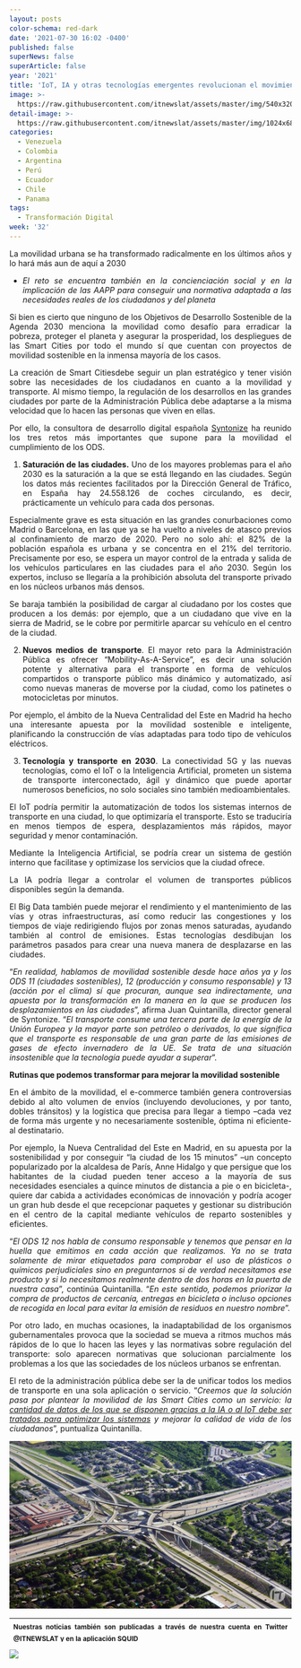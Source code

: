 ```yaml
---
layout: posts
color-schema: red-dark
date: '2021-07-30 16:02 -0400'
published: false
superNews: false
superArticle: false
year: '2021'
title: 'IoT, IA y otras tecnologías emergentes revolucionan el movimiento en la ciudad'
image: >-
  https://raw.githubusercontent.com/itnewslat/assets/master/img/540x320/Avenidas-Ciudades-p.jpg
detail-image: >-
  https://raw.githubusercontent.com/itnewslat/assets/master/img/1024x680/Avenidas-Ciudades-g.jpg
categories:
  - Venezuela
  - Colombia
  - Argentina
  - Perú
  - Ecuador
  - Chile
  - Panama
tags:
  - Transformación Digital
week: '32'
---
```

<p style="text-align: justify;">La movilidad urbana se ha transformado radicalmente en los últimos años y lo hará más aun de aquí a 2030</p>

<ul style="list-style-type: disc; text-align: justify;">
	<li><em>El reto se encuentra también en la concienciación social y en la implicación de las AAPP para conseguir una normativa adaptada a las necesidades reales de los ciudadanos y del planeta</em></li>
</ul>
<p style="text-align: justify;">Si bien es cierto que ninguno de los Objetivos de Desarrollo Sostenible de la Agenda 2030 menciona la movilidad como desafío para erradicar la pobreza, proteger el planeta y asegurar la prosperidad, los despliegues de las Smart Cities por todo el mundo sí que cuentan con proyectos de movilidad sostenible en la inmensa mayoría de los casos.</p>
<p style="text-align: justify;">La creación de Smart Citiesdebe seguir un plan estratégico y tener visión sobre las necesidades de los ciudadanos en cuanto a la movilidad y transporte. Al mismo tiempo, la regulación de los desarrollos en las grandes ciudades por parte de la Administración Pública debe adaptarse a la misma velocidad que lo hacen las personas que viven en ellas.</p>
<p style="text-align: justify;">Por ello, la consultora de desarrollo digital española <a href="http://www.syntonize.com/">Syntonize</a> ha reunido los tres retos más importantes que supone para la movilidad el cumplimiento de los ODS.</p>

<ol style="text-align: justify;">
	<li><strong>Saturación de las ciudades.</strong> Uno de los mayores problemas para el año 2030 es la saturación a la que se está llegando en las ciudades. Según los datos más recientes facilitados por la Dirección General de Tráfico, en España hay 24.558.126 de coches circulando, es decir, prácticamente un vehículo para cada dos personas.</li>
</ol>
<p style="text-align: justify;">Especialmente grave es esta situación en las grandes conurbaciones como Madrid o Barcelona, en las que ya se ha vuelto a niveles de atasco previos al confinamiento de marzo de 2020. Pero no solo ahí: el 82% de la población española es urbana y se concentra en el 21% del territorio. Precisamente por eso, se espera un mayor control de la entrada y salida de los vehículos particulares en las ciudades para el año 2030. Según los expertos, incluso se llegaría a la prohibición absoluta del transporte privado en los núcleos urbanos más densos.</p>
<p style="text-align: justify;">Se baraja también la posibilidad de cargar al ciudadano por los costes que producen a los demás: por ejemplo, que a un ciudadano que vive en la sierra de Madrid, se le cobre por permitirle aparcar su vehículo en el centro de la ciudad.</p>

<ol style="text-align: justify;" start="2">
	<li><strong>Nuevos medios de transporte</strong>. El mayor reto para la Administración Pública es ofrecer “Mobility-As-A-Service”, es decir una solución potente y alternativa para el transporte en forma de vehículos compartidos o transporte público más dinámico y automatizado, así como nuevas maneras de moverse por la ciudad, como los patinetes o motocicletas por minutos.</li>
</ol>
<p style="text-align: justify;">Por ejemplo, el ámbito de la Nueva Centralidad del Este en Madrid ha hecho una interesante apuesta por la movilidad sostenible e inteligente, planificando la construcción de vías adaptadas para todo tipo de vehículos eléctricos.</p>

<ol style="text-align: justify;" start="3">
	<li><strong>Tecnología y transporte en 2030</strong>. La conectividad 5G y las nuevas tecnologías, como el IoT o la Inteligencia Artificial, prometen un sistema de transporte interconectado, ágil y dinámico que puede aportar numerosos beneficios, no solo sociales sino también medioambientales.</li>
</ol>
<p style="text-align: justify;">El IoT podría permitir la automatización de todos los sistemas internos de transporte en una ciudad, lo que optimizaría el transporte. Esto se traduciría en menos tiempos de espera, desplazamientos más rápidos, mayor seguridad y menor contaminación.</p>
<p style="text-align: justify;">Mediante la Inteligencia Artificial, se podría crear un sistema de gestión interno que facilitase y optimizase los servicios que la ciudad ofrece.</p>
<p style="text-align: justify;">La IA podría llegar a controlar el volumen de transportes públicos disponibles según la demanda.</p>
<p style="text-align: justify;">El Big Data también puede mejorar el rendimiento y el mantenimiento de las vías y otras infraestructuras, así como reducir las congestiones y los tiempos de viaje redirigiendo flujos por zonas menos saturadas, ayudando también al control de emisiones. Estas tecnologías desdibujan los parámetros pasados para crear una nueva manera de desplazarse en las ciudades.</p>
<p style="text-align: justify;">“<em>En realidad, hablamos de movilidad sostenible desde hace años ya y los ODS 11 (ciudades sostenibles), 12 (producción y consumo responsable) y 13 (acción por el clima) sí que procuran, aunque sea indirectamente, una apuesta por la transformación en la manera en la que se producen los desplazamientos en las ciudades</em>”, afirma Juan Quintanilla, director general de Syntonize. “<em>El transporte consume una tercera parte de la energía de la Unión Europea y la mayor parte son petróleo o derivados, lo que significa que el transporte es responsable de una gran parte de las emisiones de gases de efecto invernadero de la UE. Se trata de una situación insostenible que la tecnología puede ayudar a superar</em>”.</p>
<p style="text-align: justify;"><strong>Rutinas que podemos transformar para mejorar la movilidad sostenible</strong></p>
<p style="text-align: justify;">En el ámbito de la movilidad, el e-commerce también genera controversias debido al alto volumen de envíos (incluyendo devoluciones, y por tanto, dobles tránsitos) y la logística que precisa para llegar a tiempo –cada vez de forma más urgente y no necesariamente sostenible, óptima ni eficiente- al destinatario.</p>
<p style="text-align: justify;">Por ejemplo, la Nueva Centralidad del Este en Madrid, en su apuesta por la sostenibilidad y por conseguir “la ciudad de los 15 minutos” –un concepto popularizado por la alcaldesa de París, Anne Hidalgo y que persigue que los habitantes de la ciudad pueden tener acceso a la mayoría de sus necesidades esenciales a quince minutos de distancia a pie o en bicicleta-, quiere dar cabida a actividades económicas de innovación y podría acoger un gran hub desde el que recepcionar paquetes y gestionar su distribución en el centro de la capital mediante vehículos de reparto sostenibles y eficientes.</p>
<p style="text-align: justify;">“<em>El ODS 12 nos habla de consumo responsable y tenemos que pensar en la huella que emitimos en cada acción que realizamos. Ya no se trata solamente de mirar etiquetados para comprobar el uso de plásticos o químicos perjudiciales sino en preguntarnos si de verdad necesitamos ese producto y si lo necesitamos realmente dentro de dos horas en la puerta de nuestra casa</em>”, continúa Quintanilla. “<em>En este sentido, podemos priorizar la compra de productos de cercanía, entregas en bicicleta o incluso opciones de recogida en local para evitar la emisión de residuos en nuestro nombre</em>”.</p>
<p style="text-align: justify;">Por otro lado, en muchas ocasiones, la inadaptabilidad de los organismos gubernamentales provoca que la sociedad se mueva a ritmos muchos más rápidos de lo que lo hacen las leyes y las normativas sobre regulación del transporte: solo aparecen normativas que solucionan parcialmente los problemas a los que las sociedades de los núcleos urbanos se enfrentan.</p>
<p style="text-align: justify;">El reto de la administración pública debe ser la de unificar todos los medios de transporte en una sola aplicación o servicio. “<em>Creemos que la solución pasa por plantear la movilidad de las Smart Cities como un servicio: la<a href="https://www.syntonize.com/analisis-de-datos/"> cantidad de datos de los que se disponen gracias a la IA o al IoT debe ser tratados para optimizar los sistemas</a> y mejorar la calidad de vida de los ciudadanos</em>”, puntualiza Quintanilla.</p>

![](https://raw.githubusercontent.com/itnewslat/assets/master/img/540x320/Avenidas-Ciudades-p.jpg)

<table style="height: 42px;" width="569">
<tbody>
<tr>
<td style="text-align: justify;"><sub><strong>Nuestras noticias también son publicadas a través de nuestra cuenta en Twitter <a href="https://twitter.com/itnewslat?lang=es">@ITNEWSLAT</a> y en la aplicación <a href="https://squidapp.co/en/">SQUID</a></strong></sub></td>
</tr>
</tbody>
</table>

<img src="https://tracker.metricool.com/c3po.jpg?hash=56f88a41e39ab42c063cc51676587a04"/>
